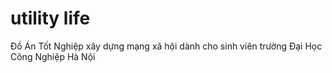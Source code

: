 # utility life
Đồ Án Tốt Nghiệp xây dựng mạng xã hội dành cho sinh viên trường Đại Học Công Nghiệp Hà Nội
